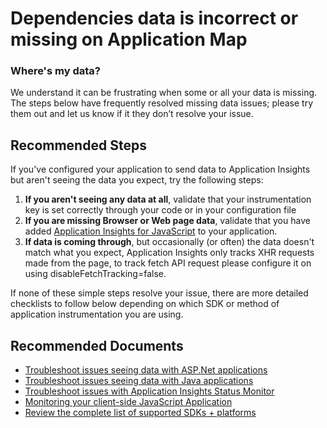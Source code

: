 <properties 
    pageTitle="Dependencies data is incorrect or missing"
    description="I am seeing incorrect data or dependencies data is missing"
    infoBubbleText="Here are some things to help with your browser dependencies data issues"
    service="microsoft.insights"
    resource="components"
    authors="telreach"
    ms.author="hectorh"
    selfHelpType="generic"
    articleId="appinsights-browser-dependencies-data-missing"
    productPesIds="15693"
    supportTopicIds="32729579"
    cloudEnvironments="public, Fairfax, usnat, ussec"
 	ownershipId="AzureMonitoring_ApplicationInsights"
/>
# Dependencies data is incorrect or missing on Application Map

### **Where's my data?**
We understand it can be frustrating when some or all your data is missing. The steps below have frequently resolved missing data issues; please try them out and let us know if it they don’t resolve your issue. 

## **Recommended Steps**

If you've configured your application to send data to Application Insights but aren't seeing the data you expect, try the following steps: 

1. **If you aren't seeing any data at all**, validate that your instrumentation key is set correctly through your code or in your configuration file 
2. **If you are missing Browser or Web page data**, validate that you have added  [Application Insights for JavaScript](https://docs.microsoft.com/azure/azure-monitor/app/javascript) to your application. 
3. **If data is coming through**, but occasionally (or often) the data doesn't match what you expect, Application Insights only tracks XHR requests made from the page, to track fetch API request please configure it on using disableFetchTracking=false.

If none of these simple steps resolve your issue, there are more detailed checklists to follow below depending on which SDK or method of application instrumentation you are using. 

## **Recommended Documents**

* [Troubleshoot issues seeing data with ASP.Net applications](https://docs.microsoft.com/azure/azure-monitor/app/asp-net-troubleshoot-no-data)
* [Troubleshoot issues seeing data with Java applications](https://docs.microsoft.com/azure/azure-monitor/app/java-troubleshoot)
* [Troubleshoot issues with Application Insights Status Monitor](https://docs.microsoft.com/azure/azure-monitor/app/monitor-performance-live-website-now#troubleshooting-runtime-configuration-of-application-insights)
* [Monitoring your client-side JavaScript Application](https://docs.microsoft.com/azure/azure-monitor/app/javascript)
* [Review the complete list of supported SDKs + platforms ](https://docs.microsoft.com/azure/azure-monitor/app/platforms)